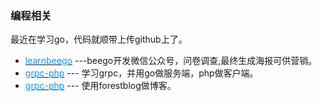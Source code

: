 ### 编程相关
最近在学习go，代码就顺带上传github上了。
- [<font color=#0099ff>learnbeego</font>](https://github.com/cjyzwg/learnbeego) ---beego开发微信公众号，问卷调查,最终生成海报可供营销。
- [<font color=#0099ff>grpc-php</font>](https://github.com/cjyzwg/grpc-php) --- 学习grpc，并用go做服务端，php做客户端。
- [<font color=#0099ff>grpc-php</font>](https://github.com/cjyzwg/forestblog) --- 使用forestblog做博客。

